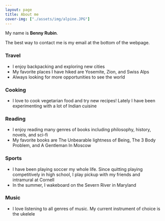 ```yaml
---
layout: page
title: About me
cover-img: ["./assets/img/alpine.JPG"]
---
```



My name is **Benny Rubin**. 

The best way to contact me is my email at the bottom of the webpage. 




<!---
![Benny!](./assets/img/headshot_copy.jpg)
and here
-->


### Travel
- I enjoy backpacking and exploring new cities
- My favorite places I have hiked are Yosemite, Zion, and Swiss Alps
- Always looking for more opportunities to see the world

### Cooking
- I love to cook vegetarian food and try new recipes! Lately I have been experimenting with a lot of Indian cuisine

### Reading
- I enjoy reading many genres of books including philosophy, history, novels, and sci-fi
- My favorite books are The Unbearable lightness of Being, The 3 Body Problem, and A Gentleman In Moscow

### Sports
- I have been playing soccer my whole life. Since quitting playing competitively in high school, I play pickup with my friends and intramural at Cornell 
- In the summer, I wakeboard on the Severn River in Maryland

### Music
- I love listening to all genres of music. My current instrument of choice is the ukelele 


